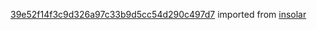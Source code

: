 [39e52f14f3c9d326a97c33b9d5cc54d290c497d7](https://github.com/insolar/insolar/commit/39e52f14f3c9d326a97c33b9d5cc54d290c497d7) imported from [insolar](https://github.com/insolar/insolar)
